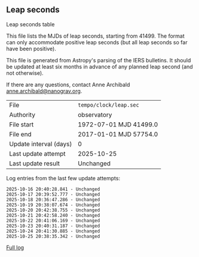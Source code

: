 
## Leap seconds

Leap seconds table

This file lists the MJDs of leap seconds, starting from 41499.
The format can only accommodate positive leap seconds (but all
leap seconds so far have been positive).

This file is generated from Astropy's parsing of the IERS
bulletins. It should be updated at least six months in advance
of any planned leap second (and not otherwise).

If there are any questions, contact Anne Archibald
<anne.archibald@nanograv.org>.

|     |     |
|:--- |:--- |
| File | `tempo/clock/leap.sec` |
| Authority | observatory |
| File start | 1972-07-01 MJD 41499.0 |
| File end | 2017-01-01 MJD 57754.0 |
| Update interval (days) | 0 |
| Last update attempt | 2025-10-25 |
| Last update result | Unchanged |

Log entries from the last few update attempts:
```
2025-10-16 20:40:28.841 - Unchanged
2025-10-17 20:39:52.777 - Unchanged
2025-10-18 20:36:47.286 - Unchanged
2025-10-19 20:38:07.674 - Unchanged
2025-10-20 20:42:38.755 - Unchanged
2025-10-21 20:42:58.240 - Unchanged
2025-10-22 20:41:06.169 - Unchanged
2025-10-23 20:40:31.187 - Unchanged
2025-10-24 20:41:30.885 - Unchanged
2025-10-25 20:38:35.342 - Unchanged
```
[Full log](https://raw.githubusercontent.com/ipta/pulsar-clock-corrections/main/log/tempo/clock/leap.sec.log)
